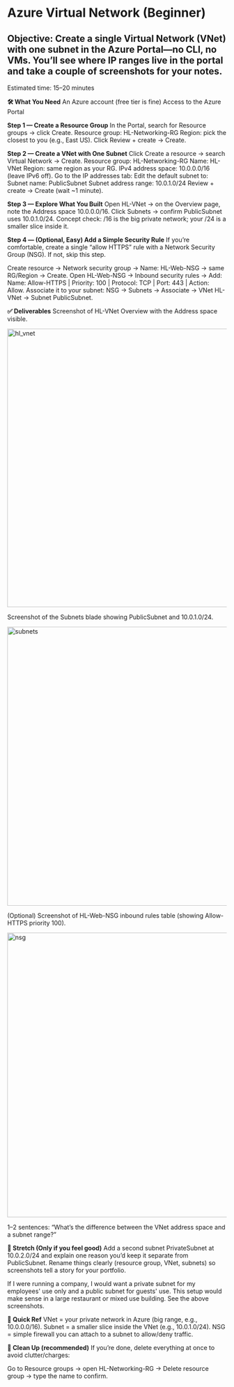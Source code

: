 # Azure Virtual Network (Beginner)

## Objective: Create a single Virtual Network (VNet) with one subnet in the Azure Portal—no CLI, no VMs. You’ll see where IP ranges live in the portal and take a couple of screenshots for your notes.

Estimated time: 15–20 minutes

**🛠 What You Need**
An Azure account (free tier is fine)
Access to the Azure Portal

**Step 1 — Create a Resource Group**
In the Portal, search for Resource groups → click Create.
Resource group: HL-Networking-RG
Region: pick the closest to you (e.g., East US).
Click Review + create → Create.

**Step 2 — Create a VNet with One Subnet**
Click Create a resource → search Virtual Network → Create.
Resource group: HL-Networking-RG
Name: HL-VNet
Region: same region as your RG.
IPv4 address space: 10.0.0.0/16 (leave IPv6 off).
Go to the IP addresses tab:
Edit the default subnet to:
Subnet name: PublicSubnet
Subnet address range: 10.0.1.0/24
Review + create → Create (wait ~1 minute).

**Step 3 — Explore What You Built**
Open HL-VNet → on the Overview page, note the Address space 10.0.0.0/16.
Click Subnets → confirm PublicSubnet uses 10.0.1.0/24.
Concept check: /16 is the big private network; your /24 is a smaller slice inside it.

**Step 4 — (Optional, Easy) Add a Simple Security Rule**
If you’re comfortable, create a single “allow HTTPS” rule with a Network Security Group (NSG). If not, skip this step.

Create resource → Network security group → Name: HL-Web-NSG → same RG/Region → Create.
Open HL-Web-NSG → Inbound security rules → Add:
Name: Allow-HTTPS | Priority: 100 | Protocol: TCP | Port: 443 | Action: Allow.
Associate it to your subnet: NSG → Subnets → Associate → VNet HL-VNet → Subnet PublicSubnet.

**✅ Deliverables**
Screenshot of HL-VNet Overview with the Address space visible.

<img width="732" height="640" alt="hl_vnet" src="https://github.com/user-attachments/assets/55b75724-dad3-45d7-87e0-ba4fa23f9347" />

Screenshot of the Subnets blade showing PublicSubnet and 10.0.1.0/24.

<img width="1461" height="641" alt="subnets" src="https://github.com/user-attachments/assets/43641f68-0a57-4afa-b96a-753fd113d50e" />

(Optional) Screenshot of HL-Web-NSG inbound rules table (showing Allow-HTTPS priority 100).

<img width="1469" height="654" alt="nsg" src="https://github.com/user-attachments/assets/cacb24a5-08a7-46f0-bed2-8fa79b724f7d" />

1–2 sentences: “What’s the difference between the VNet address space and a subnet range?”

**🎯 Stretch (Only if you feel good)**
Add a second subnet PrivateSubnet at 10.0.2.0/24 and explain one reason you’d keep it separate from PublicSubnet.
Rename things clearly (resource group, VNet, subnets) so screenshots tell a story for your portfolio.

If I were running a company, I would want a private subnet for my employees' use only and a public subnet for guests' use. This setup would make sense in a large restaurant or mixed use building. See the above screenshots.

**🧠 Quick Ref**
VNet = your private network in Azure (big range, e.g., 10.0.0.0/16).
Subnet = a smaller slice inside the VNet (e.g., 10.0.1.0/24).
NSG = simple firewall you can attach to a subnet to allow/deny traffic.

**🧹 Clean Up (recommended)**
If you’re done, delete everything at once to avoid clutter/charges:

Go to Resource groups → open HL-Networking-RG → Delete resource group → type the name to confirm.
